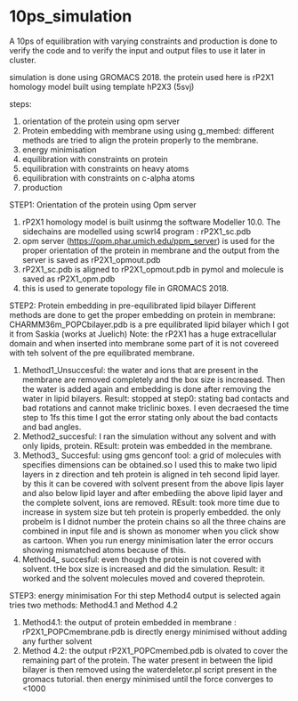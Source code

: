# 10ps_simulation
A 10ps of equilibration with varying constraints and production is done to verify the code and to verify the input and output files to use it later in cluster.

simulation is done using GROMACS 2018. the protein used here is rP2X1 homology model built using template hP2X3 (5svj)

steps:
1) orientation of the protein using opm server
2) Protein embedding with membrane using  using g_membed: different methods are tried to align the protein properly to the membrane.
4) energy minimisation
5) equilibration with constraints on protein
6) equilibration with constraints on heavy atoms
7) equilibration with constraints on c-alpha atoms
8) production

STEP1: Orientation of the protein using Opm server
1) rP2X1 homology model is built usinmg the software Modeller 10.0. The sidechains are modelled using scwrl4 program : rP2X1_sc.pdb
2) opm server (https://opm.phar.umich.edu/ppm_server) is used for the proper orientation of the protein in membrane and the output from the server is saved as rP2X1_opmout.pdb
3) rP2X1_sc.pdb is aligned to rP2X1_opmout.pdb in pymol and molecule is saved as rP2X1_opm.pdb
4) this is used to generate topology file in GROMACS 2018.
 
STEP2: Protein embedding in pre-equilibrated lipid bilayer
Different methods are done to get the proper embedding on protein in membrane: CHARMM36m_POPCbilayer.pdb is a pre equilibrated lipid bilayer which I got it from Saskia (works at Juelich)
Note: the rP2X1 has a huge extracellular domain and when inserted into membrane some part of it is not covereed with teh solvent of the pre equilibrated membrane.
1) Method1_Unsuccesful: the water and ions that are present in the membrane are removed completely and the box size is increased. Then the water is added again and embedding is done after removing the water in lipid bilayers. Result: stopped at step0: stating bad contacts and bad rotations and cannot make triclinic boxes. I even decraesed the time step to 1fs this time I got the error stating only about the bad contacts and bad angles.
2) Method2_succesful: I ran the simulation without any solvent and with only lipids, protein. REsult: protein was embedded in the membrane.
3) Method3_ Succesful: using gms genconf tool: a grid of molecules with specifies dimensions can be obtained.so I used this to make two lipid layers in z direction and teh protein is aligned in teh second lipid layer. by this it can be covered with solvent present from the above lipis layer and also below lipid layer and after embediing the above lipid layer and the complete solvent, ions are removed. REsult: took more time due to increase in system size but teh protein is properly embedded. the only probelm is I didnot number the protein chains so all the three chains are combined in input file and is shown as monomer when you click show as cartoon. When you run energy minimisation later the error occurs showing mismatched atoms because of this.
4) Method4_ succesful: even though the protein is not covered with solvent. tHe box size is increased and did the simulation. Result: it worked and the solvent molecules moved and covered theprotein.

STEP3: energy minimisation
For thi step Method4 output is selected again tries two methods: Method4.1 and Method 4.2
1) Method4.1: the output of protein embedded in membrane : rP2X1_POPCmembrane.pdb is directly energy minimised without adding any further solvent
2) Method 4.2: the output rP2X1_POPCmembed.pdb is olvated to cover the remaining part of the protein. The water present in between the lipid bilayer is then removed using the waterdeletor.pl script present in the gromacs tutorial. then energy minimised until the force converges to  <1000
